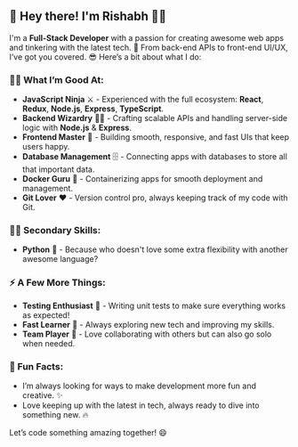 ## 👋 Hey there! I'm Rishabh 👨‍💻

I'm a **Full-Stack Developer** with a passion for creating awesome web apps and tinkering with the latest tech. 🚀 From back-end APIs to front-end UI/UX, I’ve got you covered. 😎 Here’s a bit about what I do:

### 👨‍💻 What I’m Good At:
- **JavaScript Ninja** ⚔️ - Experienced with the full ecosystem: **React**, **Redux**, **Node.js**, **Express**, **TypeScript**.
- **Backend Wizardry** 🧙‍♂️ - Crafting scalable APIs and handling server-side logic with **Node.js** & **Express**.
- **Frontend Master** 🎨 - Building smooth, responsive, and fast UIs that keep users happy.
- **Database Management** 🗄️ - Connecting apps with databases to store all that important data.
- **Docker Guru** 🐳 - Containerizing apps for smooth deployment and management.
- **Git Lover** ❤️ - Version control pro, always keeping track of my code with Git.

### 🧑‍💻 Secondary Skills:
- **Python** 🐍 - Because who doesn't love some extra flexibility with another awesome language?

### ⚡ A Few More Things:
- **Testing Enthusiast** 🧪 - Writing unit tests to make sure everything works as expected!
- **Fast Learner** 🚀 - Always exploring new tech and improving my skills.
- **Team Player** 🤝 - Love collaborating with others but can also go solo when needed.

### 🌟 Fun Facts:
- I’m always looking for ways to make development more fun and creative. ✨
- Love keeping up with the latest in tech, always ready to dive into something new. 🔥

Let’s code something amazing together! 😄

<!--
**rishabh-2496/rishabh-2496** is a ✨ _special_ ✨ repository because its `README.md` (this file) appears on your GitHub profile.

Here are some ideas to get you started:

- 🔭 I’m currently working on ...
- 🌱 I’m currently learning ...
- 👯 I’m looking to collaborate on ...
- 🤔 I’m looking for help with ...
- 💬 Ask me about ...
- 📫 How to reach me: ...
- 😄 Pronouns: ...
- ⚡ Fun fact: ...
-->
